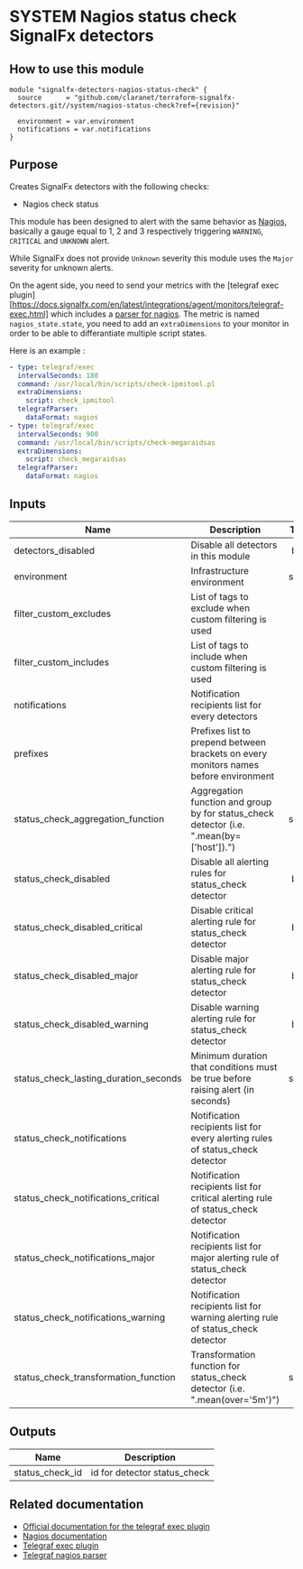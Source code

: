 # SYSTEM Nagios status check SignalFx detectors

## How to use this module

```hcl
module "signalfx-detectors-nagios-status-check" {
  source      = "github.com/claranet/terraform-signalfx-detectors.git//system/nagios-status-check?ref={revision}"

  environment = var.environment
  notifications = var.notifications
}

```

## Purpose

Creates SignalFx detectors with the following checks:

- Nagios check status

This module has been designed to alert with the same behavior as [Nagios](https://nagios-plugins.org/doc/guidelines.html#AEN78), basically a gauge equal to 1, 2 and 3 respectively triggering `WARNING`, `CRITICAL` and `UNKNOWN` alert. 

While SignalFx does not provide `Unknown` severity this module uses the `Major` severity for unknown alerts.

On the agent side, you need to send your metrics with the [telegraf exec plugin][https://docs.signalfx.com/en/latest/integrations/agent/monitors/telegraf-exec.html] which includes a [parser for nagios](https://github.com/influxdata/telegraf/blob/master/plugins/parsers/nagios/parser.go). The metric is named `nagios_state.state`, you need to add an `extraDimensions` to your monitor in order to be able to differantiate multiple script states.

Here is an example : 

```yaml
- type: telegraf/exec
  intervalSeconds: 180
  command: /usr/local/bin/scripts/check-ipmitool.pl
  extraDimensions:
    script: check_ipmitool
  telegrafParser:
    dataFormat: nagios
- type: telegraf/exec
  intervalSeconds: 900  
  command: /usr/local/bin/scripts/check-megaraidsas
  extraDimensions:
    script: check_megaraidsas
  telegrafParser:
    dataFormat: nagios
```

## Inputs

| Name | Description | Type | Default | Required |
|------|-------------|:----:|:-----:|:-----:|
| detectors\_disabled | Disable all detectors in this module | bool | `"false"` | no |
| environment | Infrastructure environment | string | n/a | yes |
| filter\_custom\_excludes | List of tags to exclude when custom filtering is used | list | `[]` | no |
| filter\_custom\_includes | List of tags to include when custom filtering is used | list | `[]` | no |
| notifications | Notification recipients list for every detectors | list | n/a | yes |
| prefixes | Prefixes list to prepend between brackets on every monitors names before environment | list | `[]` | no |
| status\_check\_aggregation\_function | Aggregation function and group by for status\_check detector \(i.e. ".mean\(by=\['host'\]\)."\) | string | `""` | no |
| status\_check\_disabled | Disable all alerting rules for status\_check detector | bool | `"null"` | no |
| status\_check\_disabled\_critical | Disable critical alerting rule for status\_check detector | bool | `"null"` | no |
| status\_check\_disabled\_major | Disable major alerting rule for status\_check detector | bool | `"null"` | no |
| status\_check\_disabled\_warning | Disable warning alerting rule for status\_check detector | bool | `"null"` | no |
| status\_check\_lasting\_duration\_seconds | Minimum duration that conditions must be true before raising alert \(in seconds\) | string | `"900"` | no |
| status\_check\_notifications | Notification recipients list for every alerting rules of status\_check detector | list | `[]` | no |
| status\_check\_notifications\_critical | Notification recipients list for critical alerting rule of status\_check detector | list | `[]` | no |
| status\_check\_notifications\_major | Notification recipients list for major alerting rule of status\_check detector | list | `[]` | no |
| status\_check\_notifications\_warning | Notification recipients list for warning alerting rule of status\_check detector | list | `[]` | no |
| status\_check\_transformation\_function | Transformation function for status\_check detector \(i.e. ".mean\(over='5m'\)"\) | string | `""` | no |

## Outputs

| Name | Description |
|------|-------------|
| status\_check\_id | id for detector status\_check |

## Related documentation

- [Official documentation for the telegraf exec plugin](https://docs.signalfx.com/en/latest/integrations/agent/monitors/telegraf-exec.html)
- [Nagios documentation](https://nagios-plugins.org/doc/guidelines.html#AEN78)
- [Telegraf exec plugin](https://github.com/influxdata/telegraf/tree/master/plugins/inputs/exec)
- [Telegraf nagios parser](https://github.com/influxdata/telegraf/tree/master/plugins/parsers/nagios)

